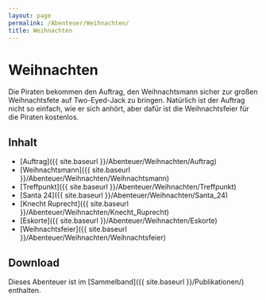 ```yaml
---
layout: page
permalink: /Abenteuer/Weihnachten/
title: Weihnachten
---
```


# Weihnachten

Die Piraten bekommen den Auftrag, den Weihnachtsmann sicher zur großen Weihnachtsfete auf Two-Eyed-Jack zu bringen. Natürlich ist der Auftrag nicht so einfach, wie er sich anhört, aber dafür ist die Weihnachtsfeier für die Piraten kostenlos.

## Inhalt

- [Auftrag]({{ site.baseurl }}/Abenteuer/Weihnachten/Auftrag)
- [Weihnachtsmann]({{ site.baseurl }}/Abenteuer/Weihnachten/Weihnachtsmann)
- [Treffpunkt]({{ site.baseurl }}/Abenteuer/Weihnachten/Treffpunkt)
- [Santa 24]({{ site.baseurl }}/Abenteuer/Weihnachten/Santa_24)
- [Knecht Ruprecht]({{ site.baseurl }}/Abenteuer/Weihnachten/Knecht_Ruprecht)
- [Eskorte]({{ site.baseurl }}/Abenteuer/Weihnachten/Eskorte)
- [Weihnachtsfeier]({{ site.baseurl }}/Abenteuer/Weihnachten/Weihnachtsfeier)

## Download

Dieses Abenteuer ist im [Sammelband]({{ site.baseurl }}/Publikationen/) enthalten.
